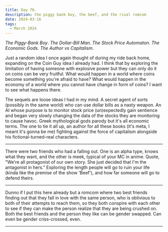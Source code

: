 ```yaml
---
title: Day 76.
description: the piggy bank boy, the beef, and the rival romcom
date: 2024-03-16
tags: 
  - March 2024
---
```


*The Piggy-Bank Boy*. *The Dollar-Bill Man*. *The Stock Price Automaton*. *The Economic Gods*. *The Author vs Capitalism*.

Just a random idea I once again thought of during my ride back home, expanding on the Coin Guy idea I already had. I think that by exploring the limitation of having someone with explosive power but they can only do it on coins can be very fruitful. What would happen in a world where coins become something you're afraid to have? What would happen in the economy of a world where you cannot have change in form of coins? I want to see what happens there.

The sequels are loose ideas I had in my mind. A secret agent of sorts (possibly in the same world) who can use dollar bills as a nasty weapon. An AI whose purpose is to monitor stock price (un)expectedly gain sentience and began very slowly changing the data of the stocks they are monitoring to cause havoc. Greek mythological gods parody but it's all economic terms. The one to tie it all up, an author for all these books (it's meta, I meant it's gonna be me) fighting against the force of capitalism alongside his fictional-turned-real characters.

-----

There were two friends who had a falling out. One is an alpha type, knows what they want, and the other is meek, typical of your MC in anime. Quote, "We're all protagonist of our own story. She just decided that I'm the antagonist in hers." Exploring the length people will go to ruin your life (kinda like the premise of the show 'Beef'), and how far someone will go to defend theirs.

-----

Dunno if I put this here already but a romcom where two best friends finding out that they fall in love with the same person, who is oblivious to both of their attempts to reach them, so they both conspire with each other to see if they can make the person realize that they are being crushed on. Both the best friends and the person they like can be gender swapped. Can even be gender criss-crossed, even.

-----
